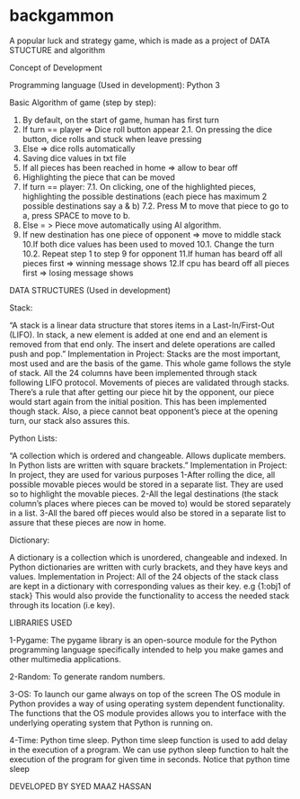 # backgammon
A popular luck and strategy game, which is made as a project of DATA STUCTURE and algorithm

Concept of Development

Programming language (Used in development): Python 3

Basic Algorithm of game (step by step):
1. By default, on the start of game, human has first turn
2. If turn == player => Dice roll button appear
2.1. On pressing the dice button, dice rolls and stuck when leave pressing
3. Else => dice rolls automatically
4. Saving dice values in txt file
5. If all pieces has been reached in home => allow to bear off
6. Highlighting the piece that can be moved
7. If turn == player:
7.1. On clicking, one of the highlighted pieces, highlighting the possible
destinations (each piece has maximum 2 possible destinations say a & b)
7.2. Press M to move that piece to go to a, press SPACE to move to b.
8. Else = > Piece move automatically using AI algorithm.
9. If new destination has one piece of opponent => move to middle stack
10.If both dice values has been used to moved
10.1. Change the turn
10.2. Repeat step 1 to step 9 for opponent
11.If human has beard off all pieces first => winning message shows
12.If cpu has beard off all pieces first => losing message shows

DATA STRUCTURES (Used in development)

Stack:

“A stack is a linear data structure that stores items in a Last-In/First-Out
(LIFO). In stack, a new element is added at one end and an element is
removed from that end only. The insert and delete operations are called
push and pop.”
Implementation in Project:
Stacks are the most important, most used and are the basis of the game. This
whole game follows the style of stack. All the 24 columns have been
implemented through stack following LIFO protocol. Movements of pieces are
validated through stacks. There’s a rule that after getting our piece hit by the
opponent, our piece would start again from the initial position. This has been
implemented though stack. Also, a piece cannot beat opponent’s piece at the
opening turn, our stack also assures this.

Python Lists:

“A collection which is ordered and changeable. Allows duplicate members.
In Python lists are written with square brackets.”
Implementation in Project:
In project, they are used for various purposes
1-After rolling the dice, all possible movable pieces would be stored in a separate list.
They are used so to highlight the movable pieces.
2-All the legal destinations (the stack column’s places where pieces can be moved to)
would be stored separately in a list.
3-All the bared off pieces would also be stored in a separate list to assure that these
pieces are now in home.

Dictionary:

A dictionary is a collection which is unordered, changeable and indexed. In Python
dictionaries are written with curly brackets, and they have keys and values.
Implementation in Project:
All of the 24 objects of the stack class are kept in a dictionary with corresponding
values as their key.
e.g {1:obj1 of stack}
This would also provide the functionality to access the needed stack through its
location (i.e key).

LIBRARIES USED

1-Pygame:
The pygame library is an open-source module for the Python programming
language specifically intended to help you make games and other multimedia
applications.

2-Random:
To generate random numbers.

3-OS:
To launch our game always on top of the screen
The OS module in Python provides a way of using operating system dependent
functionality. The functions that the OS module provides allows you to interface with the
underlying operating system that Python is running on.

4-Time:
Python time sleep. Python time sleep function is used to add delay in the execution of a
program. We can use python sleep function to halt the execution of the program for
given time in seconds. Notice that python time sleep

DEVELOPED BY SYED MAAZ HASSAN
